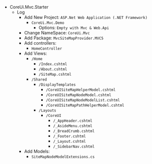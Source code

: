 ﻿

- CoreUi.Mvc.Starter 
  - Log
    + Add New Project: `ASP.Net Web Application (.NET Framework)`
      + `CoreUi.Mvc.Demo`
        + Options: `Empty with Mvc & Web.Api`       
    + Change NameSpace: `CoreUi.Mvc`
    + Add Package: `MvcSiteMapProvider.MVC5`
    + Add controllers:
      + `HomeController`
    + Add Views:
      + `/Home`
        + `/Index.cshtml`
        + `/About.cshtml`
        + `/SiteMap.cshtml`
      + `/Shared`
        + `/DisplayTemplates`
          + `/CoreUISiteMapHelperModel.cshtml`
          + `/CoreUISiteMapNodeModel.cshtml`
          + `/CoreUISiteMapNodeModelList.cshtml`
          + `/CoreUISiteMapPathHelperModel.cshtml`
        + `/Layouts`
          + `/CoreUI`
            + `/_AppHeader.cshtml`
            + `/_AsideMenu.cshtml`
            + `/_BreadCrumb.cshtml`
            + `/_Footer.cshtml`
            + `/_Layout.cshtml`
            + `/_SidebarNav.cshtml`        
    + Add Models:
      + `SiteMapNodeModelExtensions.cs`
